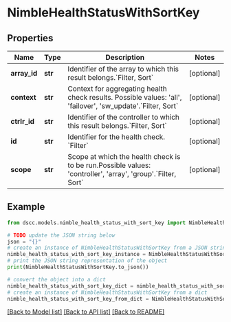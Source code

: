 # NimbleHealthStatusWithSortKey


## Properties

Name | Type | Description | Notes
------------ | ------------- | ------------- | -------------
**array_id** | **str** | Identifier of the array to which this result belongs.&#x60;Filter, Sort&#x60; | [optional] 
**context** | **str** | Context for aggregating health check results. Possible values: &#39;all&#39;, &#39;failover&#39;, &#39;sw_update&#39;.&#x60;Filter, Sort&#x60; | [optional] 
**ctrlr_id** | **str** | Identifier of the controller to which this result belongs.&#x60;Filter, Sort&#x60; | [optional] 
**id** | **str** | Identifier for the health check. &#x60;Filter&#x60; | [optional] 
**scope** | **str** | Scope at which the health check is to be run.Possible values: &#39;controller&#39;, &#39;array&#39;, &#39;group&#39;.&#x60;Filter, Sort&#x60; | [optional] 

## Example

```python
from dscc.models.nimble_health_status_with_sort_key import NimbleHealthStatusWithSortKey

# TODO update the JSON string below
json = "{}"
# create an instance of NimbleHealthStatusWithSortKey from a JSON string
nimble_health_status_with_sort_key_instance = NimbleHealthStatusWithSortKey.from_json(json)
# print the JSON string representation of the object
print(NimbleHealthStatusWithSortKey.to_json())

# convert the object into a dict
nimble_health_status_with_sort_key_dict = nimble_health_status_with_sort_key_instance.to_dict()
# create an instance of NimbleHealthStatusWithSortKey from a dict
nimble_health_status_with_sort_key_from_dict = NimbleHealthStatusWithSortKey.from_dict(nimble_health_status_with_sort_key_dict)
```
[[Back to Model list]](../README.md#documentation-for-models) [[Back to API list]](../README.md#documentation-for-api-endpoints) [[Back to README]](../README.md)


